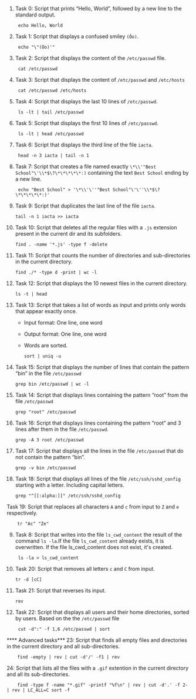 1. Task 0: Script that prints “Hello, World”, followed by a new line to the standard    output.

        echo Hello, World
2. Task 1: Script that displays a confused smiley `(Ôo)`.

        echo "\"(Ôo)'"
3. Task 2: Script that displays the content of the `/etc/passwd` file.
        
        cat /etc/passwd
4. Task 3: Script that displays the content of `/etc/passwd` and `/etc/hosts`

        cat /etc/passwd /etc/hosts
5. Task 4: Script that displays the last 10 lines of `/etc/passwd`.

        ls -lt | tail /etc/passwd
6. Task 5: Script that displays the first 10 lines of `/etc/passwd`.

        ls -lt | head /etc/passwd
7. Task 6: Script that displays the third line of the file `iacta`.

        head -n 3 iacta | tail -n 1
8. Task 7: Script that creates a file named exactly `\*\\'"Best School"\'\\*$\?\*\*\*\*\*:)`  containing the text `Best School` ending by a new line.

        echo "Best School" > '\*\\'\''"Best School"\'\''\\*$\?\*\*\*\*\*:)'
10. Task 9: Script that duplicates the last line of the file `iacta`.

        tail -n 1 iacta >> iacta  
11. Task 10: Script that deletes all the regular files with a `.js` extension  present in the current dir and its subfolders.

        find . -name '*.js' -type f -delete  
12. Task 11: Script that counts the number of directories and sub-directories in the current directory.

        find ./* -type d -print | wc -l
13. Task 12: Script that displays the 10 newest files in the current directory.

        ls -t | head
14. Task 13: Script that takes a list of words as input and prints only words that appear exactly once.
    * Input format: One line, one word
    * Output format: One line, one word
    * Words are sorted.

          sort | uniq -u
16. Task 15: Script that displays the number of lines that contain the pattern “bin” in the file `/etc/passwd`

        grep bin /etc/passwd | wc -l   
15. Task 14: Script that displays lines containing the pattern “root” from the file `/etc/passwd`

        grep "root" /etc/passwd
17. Task 16: Script that displays lines containing the pattern “root” and 3 lines after them in the file `/etc/passwd`.

        grep -A 3 root /etc/passwd
18. Task 17: Script that displays all the lines in the file `/etc/passwd` that do not contain the pattern “bin”.

        grep -v bin /etc/passwd
19. Task 18: Script that displays all lines of the file `/etc/ssh/sshd_config` starting with a letter. Including capital letters.

        grep "^[[:alpha:]]" /etc/ssh/sshd_config 
Task 19: Script that replaces all characters `A` and `c` from input to `Z` and `e` respectively.

        tr "Ac" "Ze"
9. Task 8: Script that writes into the file `ls_cwd_content` the result of the command `ls -la`.If the file `ls_cwd_content` already exists, it is overwritten.              If the file ls_cwd_content does not    exist, it's created.

        ls -la > ls_cwd_content
21. Task 20: Script that removes all letters `c` and `C` from input.

        tr -d [cC]
22. Task 21: Script that reverses its input.

        rev
23. Task 22: Script that displays all users and their home directories, sorted by users. Based on the the `/etc/passwd` file

         cut -d":" -f 1,6 /etc/passwd | sort 
**** Advanced tasks***
23: Script that finds all empty files and directories in the current directory and all sub-directories.

        find -empty | rev | cut -d'/' -f1 | rev
24: Script that lists all the files with a `.gif` extention in the current directory and all its sub-directories.

        find -type f -name "*.gif" -printf "%f\n" | rev | cut -d'.' -f 2- | rev | LC_ALL=C sort -f 

